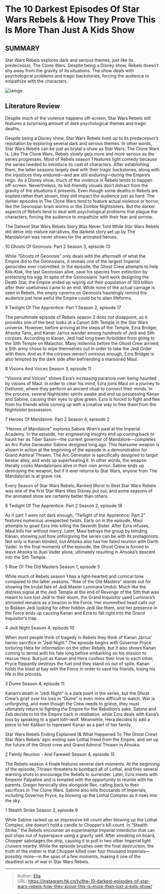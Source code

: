 # The 10 Darkest Episodes Of Star Wars Rebels &amp; How They Prove This Is More Than Just A Kids  Show


## SUMMARY 


 Star Wars Rebels explores dark and serious themes, just like its predecessor, The Clone Wars. 
 Despite being a Disney show, Rebels doesn&#39;t shy away from the gravity of its situations. 
 The show deals with psychological problems and tragic backstories, forcing the audience to empathize with the characters. 

![iamge](https://static1.srcdn.com/wordpress/wp-content/uploads/2023/12/star-wars-rebels-10-darkest-episodes.JPG)

## Literature Review
Despite much of the violence happens off-screen, Star Wars Rebels still features a surprising amount of dark psychological themes and tragic deaths,




Despite being a Disney show, Star Wars Rebels lived up to its predecessor’s reputation by exploring several dark and serious themes. In other words, Star Wars Rebels can be just as brutal a show as Star Wars: The Clone Wars is. Like The Clone Wars, Rebels slowly gets more and more serious as the series progresses. Most of Rebels season 1 features light comedy because the series needed to introduce its cast of characters. After establishing them, the latter seasons largely deal with their tragic backstories, along with the injustices they endured—and are still enduring—during the Empire’s reign.
As a Disney show, much of the violence in Rebels tends to happen off-screen. Nevertheless, its kid-friendly visuals don’t detract from the gravity of the situations it presents. Even though some deaths in Rebels are implied rather than shown, they still impact the audience just as hard. The darker episodes in The Clone Wars tend to feature actual violence or horror, like the Geonosian brain worms or the Zombie Nightsisters. But the darker aspects of Rebels tend to deal with psychological problems that plague the characters, forcing the audience to empathize with their fear and sorrow.
            
 
 The Darkest Star Wars Rebels Story Was Never Told 
While Star Wars Rebels did delve into mature narratives, the darkest story set up by The Mandalorian was never shown for the animated heroes.













 








 10  Ghosts Of Geonosis: Part 2 
Season 3, episode 13
        

While “Ghosts of Geonosis” only deals with the aftermath of what the Empire did to the Geonosians, it reveals one of the largest Imperial genocides ever committed. In the episode, the Ghost Crew attempts to help Klik-Klak, the last Geonosian alive, save his species from extinction by protecting his egg. In spite of the Geonosians’ hard work designing the Death Star, the Empire ended up wiping out their population of 100 billion after their usefulness came to an end. While none of the actual carnage is seen in Rebels, the empty caverns on Geonosis hauntingly remind the audience just how awful the Empire could be to alien lifeforms.





 9  Twilight Of The Apprentice: Part 1 
Season 2, episode 17
        

The penultimate episode of Rebels season 2 does not disappoint, as it provides one of the best looks at a Canon Sith Temple in the Star Wars universe. However, before arriving at the steps of the Temple, Ezra Bridger, Ahsoka Tano, and Kanan Jarrus wander among hundreds of Jedi and Sith corpses. According to Kanan, Jedi had long been forbidden from going to the Sith Temple on Malachor. Many millennia before the Ghost Crew arrived, a Sith army chose to wipe themselves out in order to take the Jedi Order with them. And as if the corpses weren’t ominous enough, Ezra Bridger is also tempted by the dark side after befriending a marooned Maul.





 8  Visions And Voices 
Season 3, episode 11
        

“Visions and Voices” shows Ezra’s increasing paranoia over being haunted by visions of Maul. In order to clear his mind, Ezra joins Maul on a journey to Dathomir, where they perform an ancient ritual to connect their minds. In the process, several Nightsister spirits awake and end up possessing Kanan and Sabine, causing their eyes to glow green. Ezra is forced to fight and flee from his friends while coming up with a creative way to free them from the Nightsister possession.





 7  Heroes Of Mandalore: Part 2 
Season 4, episode 2
        

“Heroes of Mandalore” explores Sabine Wren’s past at the Imperial Academy. In the episode, her engineering insights end up coming back to haunt her as Tiber Saxon—the current governor of Mandalore—completes an Arc Pulse Generator Sabine designed long ago. This fearsome weapon is shown in action at the beginning of the episode in a demonstration for Grand Admiral Thrawn. The Arc Generator is specifically designed to target beskar alloy, and ends up superheating it. In other words, the weapon literally cooks Mandalorians alive in their own armor. Sabine ends up destroying the weapon, but if it ever returns to Star Wars, anyone from The Mandalorian is at grave risk.
            
 
 Every Season of Star Wars Rebels, Ranked Worst to Best 
Star Wars Rebels was one of the first Star Wars titles Disney put out, and some seasons of the animated show are certainly better than others.









 6  Twilight Of The Apprentice: Part 2 
Season 2, episode 18


 







As if part 1 were not dark enough, “Twilight of the Apprentice: Part 2” features numerous unexpected twists. Early on in the episode, Maul attempts to goad Ezra into killing the Seventh Sister. After Ezra refuses, Maul kills her without mercy. Later, Maul betrays the group by blinding Kanan, showing just how unforgiving the series can be with its protagonists. Not only is Kanan blinded, but Ahsoka also has her fated reunion with Darth Vader. In the final moments of the episode, the Ghost Crew is forced to leave Ahsoka to duel Vader alone, ultimately resulting in Ahsoka’s descent into the Sith Temple.





 5  Rise Of The Old Masters 
Season 1, episode 5
        

While much of Rebels season 1 has a light-hearted and comical tone compared to the latter seasons, “Rise of the Old Masters” stands out for showing the brutal fate of Jedi Master Luminara Unduli. Much like the distress signal at the Jedi Temple at the end of Revenge of the Sith that was meant to lure lost Jedi to their doom, the Grand Inquisitor used Luminara’s shriveled remains as a beacon in the Force. Her mummified head calls out to Bokken Jedi looking for other hidden Jedi like them, and her presence in the Force ends up causing Kanan and Ezra to fall right into the Grand Inquisitor’s trap.





 4  Jedi Night 
Season 4, episode 10


 







When most people think of tragedy in Rebels they think of Kanan Jarrus’ heroic sacrifice in “Jedi Night.” The episode begins with Governor Pryce torturing Hera for information on the other Rebels, but it also shows Kanan coming to terms with his fate long before embarking on his mission to rescue Hera. But just as Kanan and Hera confess their love to each other, Pryce flippantly destroys the fuel pod they stand on out of spite. Kanan holds the blast at bay with the Force in order to save his friends, losing his life in the process.





 3  Dume 
Season 4, episode 11
        

Kanan’s death in “Jedi Night” is a dark point in the series, but the Ghost Crew’s grief over his loss in “Dume” is even more difficult to watch. War is unforgiving, and even though the Crew needs to grieve, they must ultimately return to fighting the Empire for the Rebellion’s sake. Sabine and Zeb decide to hit the Empire back in retaliation, while Ezra deals with Kana’s loss by speaking to a giant loth-wolf. Meanwhile, Hera decides to add a piece to her Kalikori to represent Kanan as a part of her family.
            
 
 Star Wars Rebels Ending Explained (&amp; What Happened To The Ghost Crew) 
Star Wars Rebels&#39; epic ending saw Lothal freed from the Empire, and set up the future of the Ghost crew and Grand Admiral Thrawn in Ahsoka.









 2  Family Reunion - And Farewell 
Season 4, episode 15


 







The Rebels season 4 finale features several dark moments. At the beginning of the episode, Thrawn threatens to bombard all of Lothal, and fires several warning shots to encourage the Rebels to surrender. Later, Ezra meets with Emperor Palpatine and is tempted with the opportunity to reunite with his parents. Gregor heroically dies alongside Rex, calling back to their sacrifices in The Clone Wars. Sabine also kills thousands of Imperials, including Governor Pryce, by blowing up the Lothal Complex as it rises into the sky.





 1  Stealth Strike 
Season 2, episode 9
        

While Sabine racked up an impressive kill count after blowing up the Lothal Complex, she doesn’t hold a candle to Chopper’s kill count. In “Stealth Strike,” the Rebels encounter an experimental Imperial Interdictor that can pull ships out of hyperspace using a gravity well. After sneaking on board, Chopper sabotages the ship, causing it to pull in two other Imperial light cruisers nearby. While the episode brushes over the final destruction, the truth of the matter is that Chopper killed over four thousand Imperials—possibly more—in the span of a few moments, making it one of the deadliest acts of war in Star Wars Rebels. 

---

> Author: [Ella](https://instagram.hk.cn/)  
> URL: https://instagram.hk.cn/tv/the-10-darkest-episodes-of-star-wars-rebels-how-they-prove-this-is-more-than-just-a-kids-show/  

